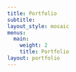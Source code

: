 ```yaml
---
title: Portfolio
subtitle:
layout_style: mosaic
menus:
  main:
    weight: 2
    title: Portfolio
layout: portfolio
---
```

